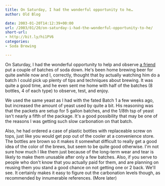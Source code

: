 ```yaml
---
title: On Saturday, I had the wonderful opportunity to he…
author: Old Blog

date: 2003-01-20T14:12:39+00:00
url: /2003/01/20/on-saturday-i-had-the-wonderful-opportunity-to-he/
short-url:
- http://bit.ly/hi1PV6
categories:
- Soda Brewing

---
```

On Saturday, I had the wonderful opportunity to help and observe [a friend](http://buccaneer2.blogspot.com/) put a couple of batches of soda down. He's been home brewing beer for quite awhile now and I, correctly, thought that by actually watching him do a batch I could pick up plenty of tips and techniques about brewing. It was quite a good time, and he even sent me home with half of the batches (8 bottles, 4 of each type) to observe, test, and enjoy.

We used the same yeast as I had with the fated Batch 1 a few weeks ago, but increased the amount of yeast used by quite a bit. His reasoning was that the packets are setup for 5 gallon batches, and the 1/8th tsp of yeast isn't nearly a fifth of the package. It's a good possibility that may be one of the reasons I was getting such slow carbonation on that batch.

Also, he had ordered a case of plastic bottles with replaceable screw on tops, just like you would get pop out of the cooler at a convenience store. The bottles are brown so it makes it somewhat difficult to really get a good idea of the color of the brews, but seem to be quite good otherwise. I'm not sure how much I like them just because of the long-term wear and tear is likely to make them unusable after only a few batches. Also, if you serve to people who don't know that you actually paid for them, and are planning on reusing them you stand a good chance on not getting one or 2 back. We'll see. It certainly makes it easy to figure out the carbonation levels though, as recommended by innumerable references. (More later)
